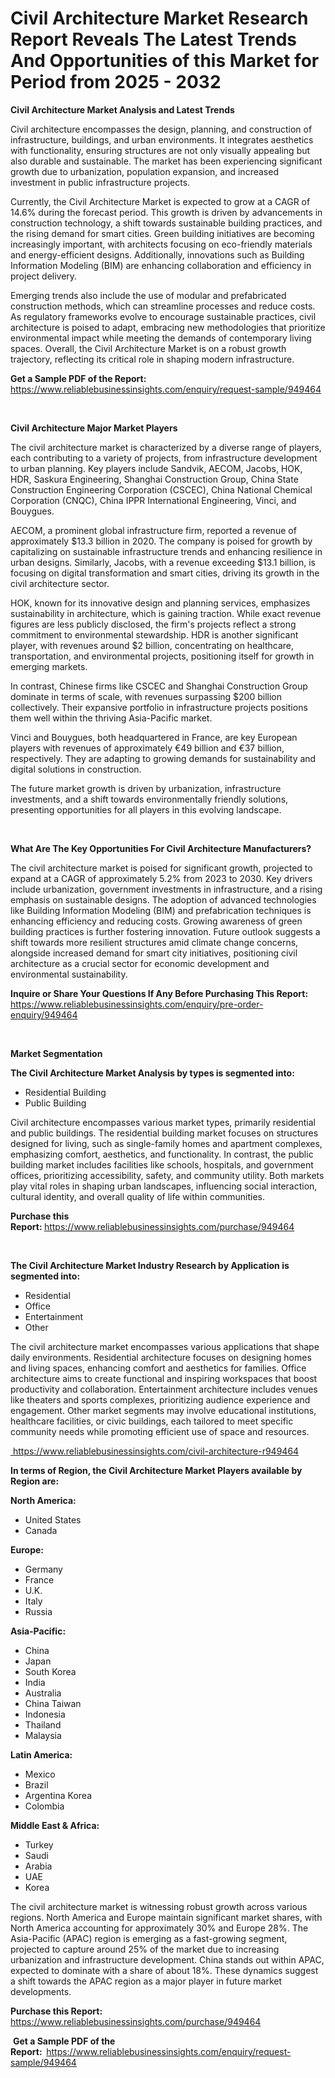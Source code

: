 <p><h1>Civil Architecture Market Research Report Reveals The Latest Trends And Opportunities of this Market for Period from 2025 - 2032</h1></p><p><strong>Civil Architecture Market Analysis and Latest Trends</strong></p>
<p><p>Civil architecture encompasses the design, planning, and construction of infrastructure, buildings, and urban environments. It integrates aesthetics with functionality, ensuring structures are not only visually appealing but also durable and sustainable. The market has been experiencing significant growth due to urbanization, population expansion, and increased investment in public infrastructure projects.</p><p>Currently, the Civil Architecture Market is expected to grow at a CAGR of 14.6% during the forecast period. This growth is driven by advancements in construction technology, a shift towards sustainable building practices, and the rising demand for smart cities. Green building initiatives are becoming increasingly important, with architects focusing on eco-friendly materials and energy-efficient designs. Additionally, innovations such as Building Information Modeling (BIM) are enhancing collaboration and efficiency in project delivery. </p><p>Emerging trends also include the use of modular and prefabricated construction methods, which can streamline processes and reduce costs. As regulatory frameworks evolve to encourage sustainable practices, civil architecture is poised to adapt, embracing new methodologies that prioritize environmental impact while meeting the demands of contemporary living spaces. Overall, the Civil Architecture Market is on a robust growth trajectory, reflecting its critical role in shaping modern infrastructure.</p></p>
<p><strong>Get a Sample PDF of the Report:&nbsp;</strong> <a href="https://www.reliablebusinessinsights.com/enquiry/request-sample/949464?utm_campaign=2278&utm_medium=2&utm_source=Github&utm_content=ia&utm_term=17042025&utm_id=civil-architecture">https://www.reliablebusinessinsights.com/enquiry/request-sample/949464</a></p>
<p>&nbsp;</p>
<p><strong>Civil Architecture Major Market Players</strong></p>
<p><p>The civil architecture market is characterized by a diverse range of players, each contributing to a variety of projects, from infrastructure development to urban planning. Key players include Sandvik, AECOM, Jacobs, HOK, HDR, Saskura Engineering, Shanghai Construction Group, China State Construction Engineering Corporation (CSCEC), China National Chemical Corporation (CNQC), China IPPR International Engineering, Vinci, and Bouygues.</p><p>AECOM, a prominent global infrastructure firm, reported a revenue of approximately $13.3 billion in 2020. The company is poised for growth by capitalizing on sustainable infrastructure trends and enhancing resilience in urban designs. Similarly, Jacobs, with a revenue exceeding $13.1 billion, is focusing on digital transformation and smart cities, driving its growth in the civil architecture sector.</p><p>HOK, known for its innovative design and planning services, emphasizes sustainability in architecture, which is gaining traction. While exact revenue figures are less publicly disclosed, the firm's projects reflect a strong commitment to environmental stewardship. HDR is another significant player, with revenues around $2 billion, concentrating on healthcare, transportation, and environmental projects, positioning itself for growth in emerging markets.</p><p>In contrast, Chinese firms like CSCEC and Shanghai Construction Group dominate in terms of scale, with revenues surpassing $200 billion collectively. Their expansive portfolio in infrastructure projects positions them well within the thriving Asia-Pacific market.</p><p>Vinci and Bouygues, both headquartered in France, are key European players with revenues of approximately €49 billion and €37 billion, respectively. They are adapting to growing demands for sustainability and digital solutions in construction.</p><p>The future market growth is driven by urbanization, infrastructure investments, and a shift towards environmentally friendly solutions, presenting opportunities for all players in this evolving landscape.</p></p>
<p>&nbsp;</p>
<p><strong>What Are The Key Opportunities For Civil Architecture Manufacturers?</strong></p>
<p><p>The civil architecture market is poised for significant growth, projected to expand at a CAGR of approximately 5.2% from 2023 to 2030. Key drivers include urbanization, government investments in infrastructure, and a rising emphasis on sustainable designs. The adoption of advanced technologies like Building Information Modeling (BIM) and prefabrication techniques is enhancing efficiency and reducing costs. Growing awareness of green building practices is further fostering innovation. Future outlook suggests a shift towards more resilient structures amid climate change concerns, alongside increased demand for smart city initiatives, positioning civil architecture as a crucial sector for economic development and environmental sustainability.</p></p>
<p><strong>Inquire or Share Your Questions If Any Before Purchasing This Report:</strong> <a href="https://www.reliablebusinessinsights.com/enquiry/pre-order-enquiry/949464?utm_campaign=2278&utm_medium=2&utm_source=Github&utm_content=ia&utm_term=17042025&utm_id=civil-architecture">https://www.reliablebusinessinsights.com/enquiry/pre-order-enquiry/949464</a></p>
<p>&nbsp;</p>
<p><strong>Market Segmentation</strong></p>
<p><strong>The Civil Architecture Market Analysis by types is segmented into:</strong></p>
<p><ul><li>Residential Building</li><li>Public Building</li></ul></p>
<p><p>Civil architecture encompasses various market types, primarily residential and public buildings. The residential building market focuses on structures designed for living, such as single-family homes and apartment complexes, emphasizing comfort, aesthetics, and functionality. In contrast, the public building market includes facilities like schools, hospitals, and government offices, prioritizing accessibility, safety, and community utility. Both markets play vital roles in shaping urban landscapes, influencing social interaction, cultural identity, and overall quality of life within communities.</p></p>
<p><strong>Purchase this Report:&nbsp;</strong><a href="https://www.reliablebusinessinsights.com/purchase/949464?utm_campaign=2278&utm_medium=2&utm_source=Github&utm_content=ia&utm_term=17042025&utm_id=civil-architecture">https://www.reliablebusinessinsights.com/purchase/949464</a></p>
<p>&nbsp;</p>
<p><strong>The Civil Architecture Market Industry Research by Application is segmented into:</strong></p>
<p><ul><li>Residential</li><li>Office</li><li>Entertainment</li><li>Other</li></ul></p>
<p><p>The civil architecture market encompasses various applications that shape daily environments. Residential architecture focuses on designing homes and living spaces, enhancing comfort and aesthetics for families. Office architecture aims to create functional and inspiring workspaces that boost productivity and collaboration. Entertainment architecture includes venues like theaters and sports complexes, prioritizing audience experience and engagement. Other market segments may involve educational institutions, healthcare facilities, or civic buildings, each tailored to meet specific community needs while promoting efficient use of space and resources.</p></p>
<p><a href="https://www.reliablebusinessinsights.com/civil-architecture-r949464?utm_campaign=2278&utm_medium=2&utm_source=Github&utm_content=ia&utm_term=17042025&utm_id=civil-architecture">&nbsp;https://www.reliablebusinessinsights.com/civil-architecture-r949464</a></p>
<p><strong>In terms of Region, the Civil Architecture Market Players available by Region are:</strong></p>
<p>
    <p> <strong> North America: </strong>
        <ul>
            <li>United States</li>
            <li>Canada</li>
        </ul>
        </p> 
    <p> <strong> Europe: </strong>
        <ul>
            <li>Germany</li>
            <li>France</li>
            <li>U.K.</li>
            <li>Italy</li>
            <li>Russia</li>
        </ul>
        </p> 
    <p> <strong> Asia-Pacific: </strong>
        <ul>
            <li>China</li>
            <li>Japan</li>
            <li>South Korea</li>
            <li>India</li>
            <li>Australia</li>
            <li>China Taiwan</li>
            <li>Indonesia</li>
            <li>Thailand</li>
            <li>Malaysia</li>
        </ul>
        </p> 
    <p> <strong> Latin America: </strong>
        <ul>
            <li>Mexico</li>
            <li>Brazil</li>
            <li>Argentina Korea</li>
            <li>Colombia</li>
        </ul>
        </p> 
    <p> <strong> Middle East & Africa: </strong>
        <ul>
            <li>Turkey</li>
            <li>Saudi</li>
            <li>Arabia</li>
            <li>UAE</li>
            <li>Korea</li>
        </ul>
    </p>
    </p>
<p><p>The civil architecture market is witnessing robust growth across various regions. North America and Europe maintain significant market shares, with North America accounting for approximately 30% and Europe 28%. The Asia-Pacific (APAC) region is emerging as a fast-growing segment, projected to capture around 25% of the market due to increasing urbanization and infrastructure development. China stands out within APAC, expected to dominate with a share of about 18%. These dynamics suggest a shift towards the APAC region as a major player in future market developments.</p></p>
<p><strong>Purchase this Report: </strong><a href="https://www.reliablebusinessinsights.com/purchase/949464?utm_campaign=2278&utm_medium=2&utm_source=Github&utm_content=ia&utm_term=17042025&utm_id=civil-architecture">https://www.reliablebusinessinsights.com/purchase/949464</a></p>
<p>&nbsp;<strong>Get a Sample PDF of the Report:&nbsp;&nbsp;</strong><a href="https://www.reliablebusinessinsights.com/enquiry/request-sample/949464?utm_campaign=2278&utm_medium=2&utm_source=Github&utm_content=ia&utm_term=17042025&utm_id=civil-architecture">https://www.reliablebusinessinsights.com/enquiry/request-sample/949464</a></p>
<p><strong></strong></p>
<p><p></p><p></p><p></p></p>